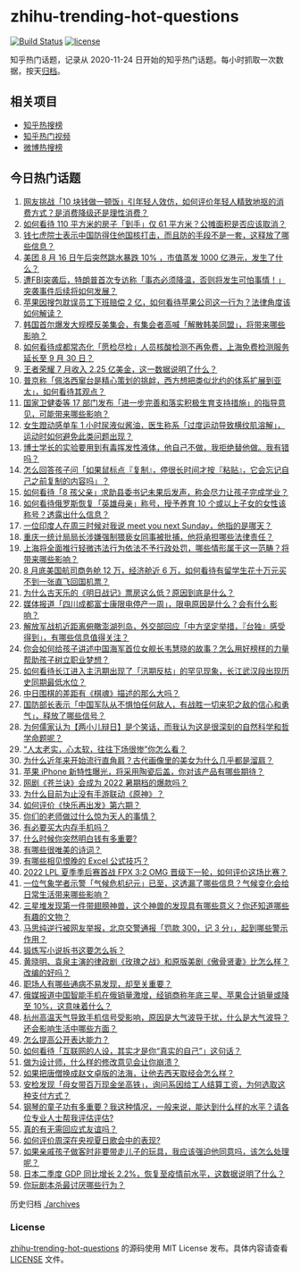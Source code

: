 # zhihu-trending-hot-questions

[![Build Status](https://github.com/justjavac/zhihu-trending-hot-questions/workflows/ci/badge.svg?branch=master)](https://github.com/justjavac/zhihu-trending-hot-questions/actions)
[![license](https://img.shields.io/github/license/justjavac/zhihu-trending-hot-questions)](https://github.com/justjavac/zhihu-trending-hot-questions/blob/master/LICENSE)

知乎热门话题，记录从 2020-11-24 日开始的知乎热门话题。每小时抓取一次数据，按天[归档](./archives)。

## 相关项目

- [知乎热搜榜](https://github.com/justjavac/zhihu-trending-top-search)
- [知乎热门视频](https://github.com/justjavac/zhihu-trending-hot-video)
- [微博热搜榜](https://github.com/justjavac/weibo-trending-hot-search)

## 今日热门话题

<!-- BEGIN -->
<!-- 最后更新时间 Wed Aug 17 2022 03:15:30 GMT+0800 (China Standard Time) -->

1. [网友挑战「10 块钱做一顿饭」引年轻人效仿，如何评价年轻人精致地抠的消费方式？是消费降级还是理性消费？](https://www.zhihu.com/question/548618894)
1. [如何看待 110 平方米的房子「到手」仅 61 平方米？公摊面积是否应该取消？](https://www.zhihu.com/question/548595607)
1. [钱七虎院士表示中国防得住他国核打击，而且防的手段不是一套，这释放了哪些信息？](https://www.zhihu.com/question/548626434)
1. [美团 8 月 16 日午后突然跳水暴跌 10% ，市值蒸发 1000 亿港元，发生了什么？](https://www.zhihu.com/question/548646180)
1. [遭FBI突袭后，特朗普首次专访称「事态必须降温，否则将发生可怕事情！」突袭事件后续将如何发展？](https://www.zhihu.com/question/548643476)
1. [苹果因搜包耽误员工下班赔偿 2 亿，如何看待苹果公司这一行为？法律角度该如何解读？](https://www.zhihu.com/question/548609669)
1. [韩国首尔爆发大规模反美集会，有集会者高喊「解散韩美同盟」，将带来哪些影响？](https://www.zhihu.com/question/548586125)
1. [如何看待成都常态化「愿检尽检」人员核酸检测不再免费，上海免费检测服务延长至 9 月 30 日？](https://www.zhihu.com/question/548386437)
1. [王者荣耀 7 月收入 2.25 亿美金，这一数据说明了什么？](https://www.zhihu.com/question/548622416)
1. [普京称「佩洛西窜台是精心策划的挑衅，西方想把类似北约的体系扩展到亚太」，如何看待其观点？](https://www.zhihu.com/question/548691694)
1. [国家卫健委等 17 部门发布「进一步完善和落实积极生育支持措施」的指导意见，可能带来哪些影响？](https://www.zhihu.com/question/548652681)
1. [女生蹬动感单车 1 小时尿液似酱油，医生称系「过度运动导致横纹肌溶解」，运动时如何避免此类问题出现？](https://www.zhihu.com/question/548594341)
1. [博士学长的实验要用到有毒挥发性液体，他自己不做，我拒绝替他做。我有错吗？](https://www.zhihu.com/question/548624744)
1. [怎么回答孩子问「如果鼠标点『复制』，停很长时间才按『粘贴』，它会忘记自己之前复制的内容吗」？](https://www.zhihu.com/question/534527194)
1. [如何看待「8 孩父亲」求助县委书记未果后发声，称会尽力让孩子完成学业？](https://www.zhihu.com/question/548668842)
1. [如何看待俄罗斯恢复「英雄母亲」称号，授予养育 10 个或以上子女的女性该称号？透露出什么信息？](https://www.zhihu.com/question/548632222)
1. [一位印度人在周三时候对我说 meet you next Sunday，他指的是哪天？](https://www.zhihu.com/question/548208760)
1. [重庆一统计局局长涉嫌强制猥亵女同事被批捕，他将承担哪些法律责任？](https://www.zhihu.com/question/548565249)
1. [上海将全面推行轻微违法行为依法不予行政处罚，哪些情形属于这一范畴？将带来哪些影响？](https://www.zhihu.com/question/548672828)
1. [8 月底美国航司商务舱 12 万，经济舱近 6 万，如何看待有留学生花十万元买不到一张直飞回国机票？](https://www.zhihu.com/question/548496106)
1. [为什么古天乐的《明日战记》票房这么低？原因到底是什么？](https://www.zhihu.com/question/548410436)
1. [媒体报道「四川成都富士康限电停产一周」，限电原因是什么？会有什么影响？](https://www.zhihu.com/question/548531716)
1. [解放军战机近距离俯瞰澎湖列岛，外交部回应「中方坚定举措，『台独』感受得到」，有哪些信息值得关注？](https://www.zhihu.com/question/548664697)
1. [你会如何给孩子讲述中国海军首位女舰长韦慧晓的故事？怎么用好榜样的力量帮助孩子树立职业梦想？](https://www.zhihu.com/question/529453382)
1. [如何看待长江进入主汛期出现了「汛期反枯」的罕见现象，长江武汉段出现历史同期最低水位？](https://www.zhihu.com/question/548341238)
1. [中日围棋的差距有《棋魂》描述的那么大吗？](https://www.zhihu.com/question/23811900)
1. [国防部长表示「中国军队从不惧怕任何敌人，有战胜一切来犯之敌的信心和勇气」，释放了哪些信号？](https://www.zhihu.com/question/548689108)
1. [为何儒家认为【两小儿辩日】是个笑话，而我认为这是很深刻的自然科学和哲学命题呢？](https://www.zhihu.com/question/548194542)
1. [“人太老实，心太软，往往下场很惨”你怎么看？](https://www.zhihu.com/question/547571668)
1. [为什么近年来开始流行直角肩？古代画像里的美女为什么几乎都是溜肩？](https://www.zhihu.com/question/546364995)
1. [苹果 iPhone 新特性曝光，将采用陶瓷后盖，你对该产品有哪些期待？](https://www.zhihu.com/question/548524286)
1. [网剧《苍兰诀》会成为 2022 暑期档的爆款吗？](https://www.zhihu.com/question/547353039)
1. [为什么目前为止没有手游联动《原神》？](https://www.zhihu.com/question/548518338)
1. [如何评价《快乐再出发》第六期？](https://www.zhihu.com/question/547742671)
1. [你们的老师做过什么惊为天人的事情？](https://www.zhihu.com/question/67013987)
1. [有必要买大内存手机吗？](https://www.zhihu.com/question/548563334)
1. [什么时候你突然明白钱有多重要?](https://www.zhihu.com/question/542951445)
1. [有哪些很唯美的诗词？](https://www.zhihu.com/question/547434811)
1. [有哪些相见恨晚的 Excel 公式技巧？](https://www.zhihu.com/question/425868648)
1. [2022 LPL 夏季季后赛首战 FPX 3:2 OMG 晋级下一轮，如何评价这场比赛？](https://www.zhihu.com/question/548661802)
1. [一位气象学者示警「气候危机纪元」已至，这透漏了哪些信息？气候变化会给日常生活带来哪些影响？](https://www.zhihu.com/question/548454294)
1. [三星堆发现第一件带翅膀神兽，这个神兽的发现具有哪些意义？你还知道哪些有趣的文物？](https://www.zhihu.com/question/548522922)
1. [马思纯逆行被网友举报，北京交警通报「罚款 300，记 3 分」，起到哪些警示作用？](https://www.zhihu.com/question/548592453)
1. [锻炼写小说拆书这要怎么拆？](https://www.zhihu.com/question/499826952)
1. [黄晓明、袁泉主演的律政剧《玫瑰之战》和原版美剧《傲骨贤妻》比怎么样？改编的好吗？](https://www.zhihu.com/question/547564776)
1. [职场人有哪些通病不易发现，却至关重要？](https://www.zhihu.com/question/548607634)
1. [俄媒报道中国智能手机在俄销量激增，经销商称年底三星、苹果合计销量或降至 10%，这意味着什么？](https://www.zhihu.com/question/548250255)
1. [杭州高温天气导致手机信号受影响，原因是大气波导干扰，什么是大气波导？还会影响生活中哪些方面？](https://www.zhihu.com/question/548504254)
1. [怎么提高公开表达能力？](https://www.zhihu.com/question/462713190)
1. [如何看待「互联网的人设，其实才是你“真实的自己”」这句话？](https://www.zhihu.com/question/548142123)
1. [做为设计师，什么样的修改意见会让你崩溃？](https://www.zhihu.com/question/546433068)
1. [如果把唐僧换成赵文卓版的法海，让他去西天取经会怎么样？](https://www.zhihu.com/question/400403783)
1. [安检发现「母女带百万现金坐高铁」，询问系因给工人结算工资，为何选取这种支付方式？](https://www.zhihu.com/question/548461782)
1. [钢琴的童子功有多重要？我这种情况，一般来说，能达到什么样的水平？请各位专业人士帮我评估评估?](https://www.zhihu.com/question/547413918)
1. [真的有无需回应式友谊吗？](https://www.zhihu.com/question/548568879)
1. [如何评价周深在央视夏日歌会中的表现?](https://www.zhihu.com/question/548299589)
1. [如果亲戚孩子做客时非要带走儿子的玩具，我应该强迫他同意吗，该怎么处理呢？](https://www.zhihu.com/question/362768465)
1. [日本二季度 GDP 同比增长 2.2%，恢复至疫情前水平，这数据说明了什么？](https://www.zhihu.com/question/548494446)
1. [你玩剧本杀最讨厌哪些行为？](https://www.zhihu.com/question/544983312)

<!-- END -->

历史归档 [./archives](./archives)

### License

[zhihu-trending-hot-questions](https://github.com/justjavac/zhihu-trending-hot-questions)
的源码使用 MIT License 发布。具体内容请查看 [LICENSE](./LICENSE) 文件。
